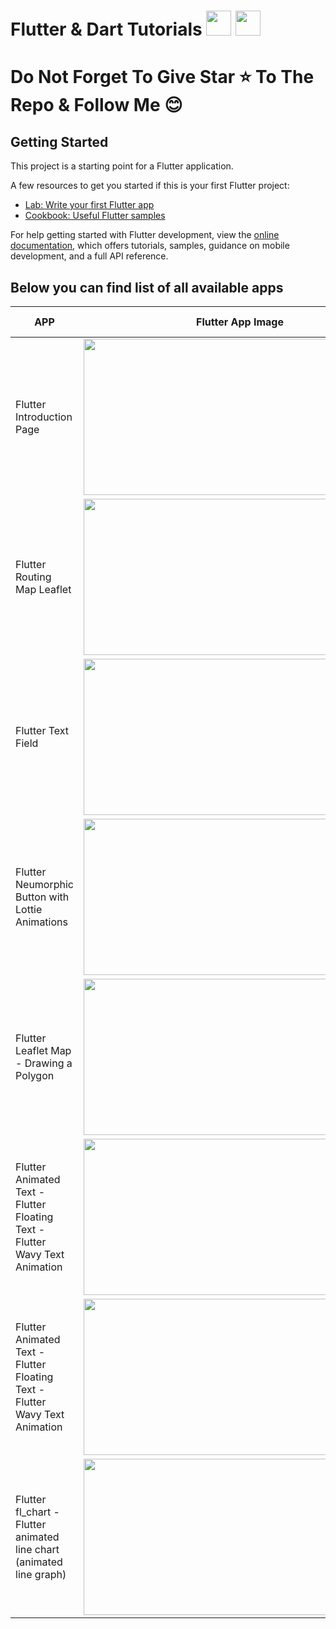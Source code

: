 # Flutter & Dart Tutorials <img src="https://miro.medium.com/max/1000/1*ilC2Aqp5sZd1wi0CopD1Hw.png" height="40" width="40" > <img src="https://upload.wikimedia.org/wikipedia/commons/7/7e/Dart-logo.png" height="40" width="40" >


# Do Not Forget To Give Star ⭐ To The Repo & Follow Me 😊


## Getting Started

This project is a starting point for a Flutter application.

A few resources to get you started if this is your first Flutter project:

- [Lab: Write your first Flutter app](https://docs.flutter.dev/get-started/codelab)
- [Cookbook: Useful Flutter samples](https://docs.flutter.dev/cookbook)

For help getting started with Flutter development, view the
[online documentation](https://docs.flutter.dev/), which offers tutorials,
samples, guidance on mobile development, and a full API reference.


## Below you can find list of all available apps 
| APP | Flutter App Image |<img src="https://www.freepnglogos.com/uploads/youtube-logo-hd-8.png" height="40" width="50" >| <img src="https://i.pinimg.com/736x/b5/1b/78/b51b78ecc9e5711274931774e433b5e6.jpg" height="40" width="40" > |
| ------ | ------ |------|------|
| Flutter Introduction Page | <img src="https://github.com/mehdihosseinimoghadam/MHM-Flutter-UI-UX-Tutorial/blob/main/Assets/inrto.png" height="250" width="500" > |[Link](https://www.youtube.com/watch?v=ewb5SbcyeKs)|[Link](https://github.com/mehdihosseinimoghadam/MHM-Flutter-UI-UX-Tutorial/tree/main/Flutter%20Introduction%20Page)|
| Flutter Routing Map Leaflet |  <img src="https://github.com/mehdihosseinimoghadam/MHM-Flutter-UI-UX-Tutorial/blob/main/Assets/routing.png" height="250" width="500" > |[Link](https://www.youtube.com/watch?v=ewb5SbcyeKs) | [Link](https://www.youtube.com/watch?v=y_4VMNgUgGM&t=547s)|[Link](https://github.com/mehdihosseinimoghadam/MHM-Flutter-UI-UX-Tutorial/tree/main/Flutter%20Routing%20Map%20Leaflet) |
| Flutter Text Field | <img src="https://github.com/mehdihosseinimoghadam/MHM-Flutter-UI-UX-Tutorial/blob/main/Assets/flutter%20text%20input.png" height="250" width="500" > |[Link](https://www.youtube.com/watch?v=ewb5SbcyeKs) | [Link](https://github.com/mehdihosseinimoghadam/MHM-Flutter-UI-UX-Tutorial/tree/main/Flutter%20Text%20Field)|
| Flutter Neumorphic Button with Lottie Animations | <img src="https://github.com/mehdihosseinimoghadam/MHM-Flutter-UI-UX-Tutorial/blob/main/Flutter%20%20Neumorphic%20Button%20with%20Lottie%20Animations/maxresdefault1.jpeg" height="250" width="500" > |[Link](https://www.youtube.com/watch?v=kskoZJgpsBU) | [Link](https://github.com/mehdihosseinimoghadam/MHM-Flutter-UI-UX-Tutorial/tree/main/Flutter%20%20Neumorphic%20Button%20with%20Lottie%20Animations)|
| Flutter Leaflet Map - Drawing a Polygon | <img src="https://github.com/mehdihosseinimoghadam/MHM-Flutter-UI-UX-Tutorial/blob/main/Flutter%20Leaflet%20Map%20-%20Drawing%20a%20Polygon/maxresdefault1.jpeg" height="250" width="500" > |[Link](https://www.youtube.com/watch?v=qf3V3HObLH8) | [Link](https://github.com/mehdihosseinimoghadam/MHM-Flutter-UI-UX-Tutorial/tree/main/Flutter%20Leaflet%20Map%20-%20Drawing%20a%20Polygon)|
| Flutter Animated Text - Flutter Floating Text - Flutter Wavy Text Animation | <img src="https://github.com/mehdihosseinimoghadam/MHM-Flutter-UI-UX-Tutorial/blob/main/Flutter%20Animated%20Text%20-%20%20Flutter%20Floating%20Text%20-%20Flutter%20Wavy%20Text%20Animation/maxresdefault.jpeg" height="250" width="500" > |[Link](https://www.youtube.com/watch?v=ctykcX6tC1A) | [Link](https://github.com/mehdihosseinimoghadam/MHM-Flutter-UI-UX-Tutorial/tree/main/Flutter%20Animated%20Text%20-%20%20Flutter%20Floating%20Text%20-%20Flutter%20Wavy%20Text%20Animation)|
| Flutter Animated Text - Flutter Floating Text - Flutter Wavy Text Animation | <img src="https://github.com/mehdihosseinimoghadam/MHM-Flutter-UI-UX-Tutorial/blob/main/Flutter%20fl_chart%20-%20Flutter%20line%20chart%20(line%20graph)/maxresdefault.jpeg" height="250" width="500" > |[Link](https://www.youtube.com/watch?v=D-vmDc0suxk) | [Link](https://github.com/mehdihosseinimoghadam/MHM-Flutter-UI-UX-Tutorial/tree/main/Flutter%20fl_chart%20-%20Flutter%20line%20chart%20(line%20graph))|
| Flutter fl_chart - Flutter animated line chart (animated line graph) | <img src="https://raw.githubusercontent.com/mehdihosseinimoghadam/MHM-Flutter-UI-UX-Tutorial/main/Flutter%20fl_chart%20-%20Flutter%20animated%20line%20chart%20(animated%20line%20graph)/animated_chart.jpeg" height="250" width="500" > |[Link](https://www.youtube.com/watch?v=Tg4VtUGlgkA) | [Link](https://github.com/mehdihosseinimoghadam/MHM-Flutter-UI-UX-Tutorial/tree/main/Flutter%20fl_chart%20-%20Flutter%20animated%20line%20chart%20(animated%20line%20graph))|







